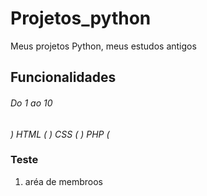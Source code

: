 # Projetos_python
Meus projetos Python, meus estudos antigos


## Funcionalidades
###### Do 1 ao 10

  *) HTML (*
  *) CSS (*
  *) PHP (*

### Teste

1. aréa de membroos
